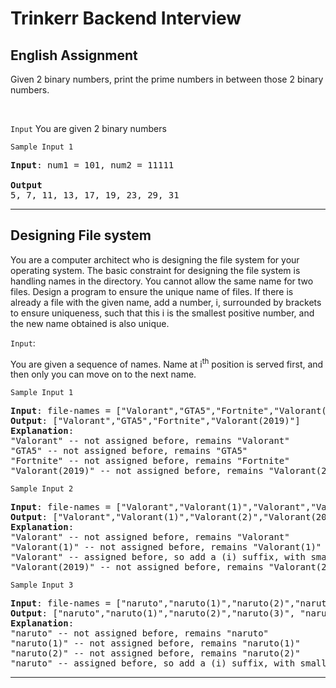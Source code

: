 # Trinkerr Backend Interview

## English Assignment

Given 2 binary numbers, print the prime numbers in between those 2 binary numbers.

<br>

`Input`
You are given 2 binary numbers

`Sample Input 1`

<pre>
<b>Input</b>: num1 = 101, num2 = 11111

<b>Output</b>
5, 7, 11, 13, 17, 19, 23, 29, 31
</pre>

---

## Designing File system

You are a computer architect who is designing the file system for your operating system. The basic constraint for designing the file system is handling names in the directory. You cannot allow the same name for two files. Design a program to ensure the unique name of files. If there is already a file with the given name, add a number, i, surrounded by brackets to ensure uniqueness, such that this i is the smallest positive number, and the new name obtained is also unique.

`Input`:

You are given a sequence of names. Name at i<sup>th</sup> position is served first, and then only you can move on to the next name.

`Sample Input 1`

<pre>
<b>Input</b>: file-names = ["Valorant","GTA5","Fortnite","Valorant(2019)"]
<b>Output</b>: ["Valorant","GTA5","Fortnite","Valorant(2019)"]
<b>Explanation</b>: 
"Valorant" -- not assigned before, remains "Valorant"
"GTA5" -- not assigned before, remains "GTA5"
"Fortnite" -- not assigned before, remains "Fortnite"
"Valorant(2019)" -- not assigned before, remains "Valorant(2019)"
</pre>

`Sample Input 2`

<pre>
<b>Input</b>: file-names = ["Valorant","Valorant(1)","Valorant","Valorant(2019)"]
<b>Output</b>: ["Valorant","Valorant(1)","Valorant(2)","Valorant(2019)"]
<b>Explanation</b>: 
"Valorant" -- not assigned before, remains "Valorant"
"Valorant(1)" -- not assigned before, remains "Valorant(1)"
"Valorant" -- assigned before, so add a (i) suffix, with smallest positive valid i. Valorant(1) is already taken, so Valorant(2)
"Valorant(2019)" -- not assigned before, remains "Valorant(2019)"
</pre>

`Sample Input 3`

<pre>
<b>Input</b>: file-names = ["naruto","naruto(1)","naruto(2)","naruto(3)", "naruto"]
<b>Output</b>: ["naruto","naruto(1)","naruto(2)","naruto(3)", "naruto(4)"]
<b>Explanation</b>: 
"naruto" -- not assigned before, remains "naruto"
"naruto(1)" -- not assigned before, remains "naruto(1)"
"naruto(2)" -- not assigned before, remains "naruto(2)"
"naruto" -- assigned before, so add a (i) suffix, with smallest positive valid i, which happens to be 3. So "naruto(3)"
</pre>

---

